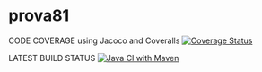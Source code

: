 # prova81
CODE COVERAGE using Jacoco and Coveralls
[![Coverage Status](https://coveralls.io/repos/github/MarcGiu/prova/badge.svg?branch=develop)](https://coveralls.io/github/MarcGiu/prova?branch=develop)

LATEST BUILD STATUS
[![Java CI with Maven](https://github.com/MarcGiu/prova/actions/workflows/main.yml/badge.svg?branch=develop)](https://github.com/MarcGiu/prova/actions/workflows/main.yml)
